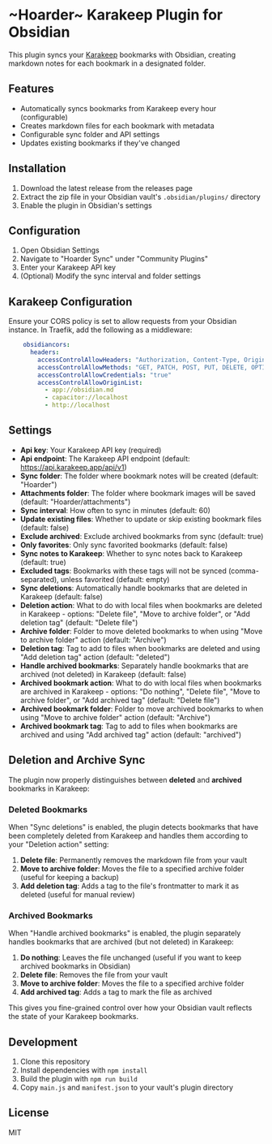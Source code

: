 # ~Hoarder~ Karakeep Plugin for Obsidian

This plugin syncs your [Karakeep](https://karakeep.app/) bookmarks with Obsidian, creating markdown notes for each bookmark in a designated folder.

## Features

- Automatically syncs bookmarks from Karakeep every hour (configurable)
- Creates markdown files for each bookmark with metadata
- Configurable sync folder and API settings
- Updates existing bookmarks if they've changed

## Installation

1. Download the latest release from the releases page
2. Extract the zip file in your Obsidian vault's `.obsidian/plugins/` directory
3. Enable the plugin in Obsidian's settings

## Configuration

1. Open Obsidian Settings
2. Navigate to "Hoarder Sync" under "Community Plugins"
3. Enter your Karakeep API key
4. (Optional) Modify the sync interval and folder settings

## Karakeep Configuration

Ensure your CORS policy is set to allow requests from your Obsidian instance. In Traefik, add the following as a middleware:

```yaml
    obsidiancors:
      headers:
        accessControlAllowHeaders: "Authorization, Content-Type, Origin"
        accessControlAllowMethods: "GET, PATCH, POST, PUT, DELETE, OPTIONS"
        accessControlAllowCredentials: "true"
        accessControlAllowOriginList:
          - app://obsidian.md
          - capacitor://localhost
          - http://localhost
```

## Settings

- **Api key**: Your Karakeep API key (required)
- **Api endpoint**: The Karakeep API endpoint (default: https://api.karakeep.app/api/v1)
- **Sync folder**: The folder where bookmark notes will be created (default: "Hoarder")
- **Attachments folder**: The folder where bookmark images will be saved (default: "Hoarder/attachments")
- **Sync interval**: How often to sync in minutes (default: 60)
- **Update existing files**: Whether to update or skip existing bookmark files (default: false)
- **Exclude archived**: Exclude archived bookmarks from sync (default: true)
- **Only favorites**: Only sync favorited bookmarks (default: false)
- **Sync notes to Karakeep**: Whether to sync notes back to Karakeep (default: true)
- **Excluded tags**: Bookmarks with these tags will not be synced (comma-separated), unless favorited (default: empty)
- **Sync deletions**: Automatically handle bookmarks that are deleted in Karakeep (default: false)
- **Deletion action**: What to do with local files when bookmarks are deleted in Karakeep - options: "Delete file", "Move to archive folder", or "Add deletion tag" (default: "Delete file")
- **Archive folder**: Folder to move deleted bookmarks to when using "Move to archive folder" action (default: "Archive")
- **Deletion tag**: Tag to add to files when bookmarks are deleted and using "Add deletion tag" action (default: "deleted")
- **Handle archived bookmarks**: Separately handle bookmarks that are archived (not deleted) in Karakeep (default: false)
- **Archived bookmark action**: What to do with local files when bookmarks are archived in Karakeep - options: "Do nothing", "Delete file", "Move to archive folder", or "Add archived tag" (default: "Delete file")
- **Archived bookmark folder**: Folder to move archived bookmarks to when using "Move to archive folder" action (default: "Archive")
- **Archived bookmark tag**: Tag to add to files when bookmarks are archived and using "Add archived tag" action (default: "archived")

## Deletion and Archive Sync

The plugin now properly distinguishes between **deleted** and **archived** bookmarks in Karakeep:

### Deleted Bookmarks
When "Sync deletions" is enabled, the plugin detects bookmarks that have been completely deleted from Karakeep and handles them according to your "Deletion action" setting:

1. **Delete file**: Permanently removes the markdown file from your vault
2. **Move to archive folder**: Moves the file to a specified archive folder (useful for keeping a backup)
3. **Add deletion tag**: Adds a tag to the file's frontmatter to mark it as deleted (useful for manual review)

### Archived Bookmarks
When "Handle archived bookmarks" is enabled, the plugin separately handles bookmarks that are archived (but not deleted) in Karakeep:

1. **Do nothing**: Leaves the file unchanged (useful if you want to keep archived bookmarks in Obsidian)
2. **Delete file**: Removes the file from your vault
3. **Move to archive folder**: Moves the file to a specified archive folder
4. **Add archived tag**: Adds a tag to mark the file as archived

This gives you fine-grained control over how your Obsidian vault reflects the state of your Karakeep bookmarks.

## Development

1. Clone this repository
2. Install dependencies with `npm install`
3. Build the plugin with `npm run build`
4. Copy `main.js` and `manifest.json` to your vault's plugin directory

## License

MIT 
